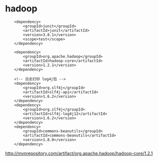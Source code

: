 hadoop
======

		<dependency>
			<groupId>junit</groupId>
			<artifactId>junit</artifactId>
			<version>3.8.1</version>
			<scope>test</scope>
		</dependency>

		<dependency>
			<groupId>org.apache.hadoop</groupId>
			<artifactId>hadoop-core</artifactId>
			<version>1.2.1</version>
		</dependency>

		<!-- 日志打印 log4j包 -->
		<dependency>
			<groupId>org.slf4j</groupId>
			<artifactId>slf4j-api</artifactId>
			<version>1.6.2</version>
		</dependency>
		<dependency>
			<groupId>org.slf4j</groupId>
			<artifactId>slf4j-log4j12</artifactId>
			<version>1.6.2</version>
		</dependency>
		<dependency>
			<groupId>commons-beanutils</groupId>
			<artifactId>commons-beanutils</artifactId>
			<version>1.8.0</version>
		</dependency>


http://mvnrepository.com/artifact/org.apache.hadoop/hadoop-core/1.2.1
